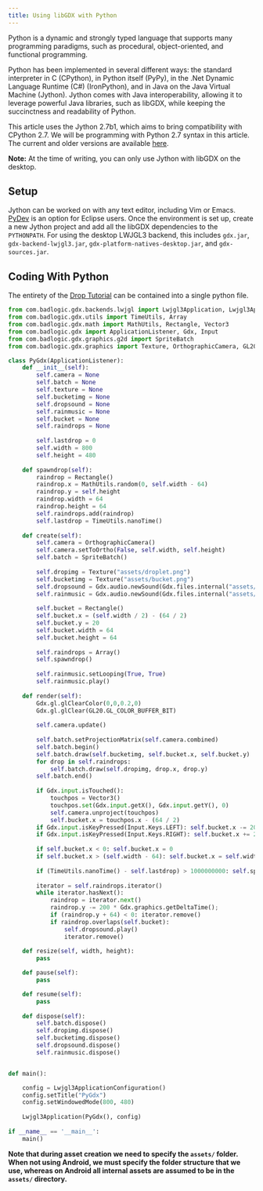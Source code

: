 ```yaml
---
title: Using libGDX with Python
---
```

Python is a dynamic and strongly typed language that supports many programming paradigms, such as procedural, object-oriented, and functional programming.

Python has been implemented in several different ways: the standard interpreter in C (CPython), in Python itself (PyPy), in the .Net Dynamic Language Runtime (C#) (IronPython), and in Java on the Java Virtual Machine (Jython). Jython comes with Java interoperability, allowing it to leverage powerful Java libraries, such as libGDX, while keeping the succinctness and readability of Python.

This article uses the Jython 2.7b1, which aims to bring compatibility with CPython 2.7. We will be programming with Python 2.7 syntax in this article. The current and older versions are available [here](https://www.jython.org/download.html).

**Note:** At the time of writing, you can only use Jython with libGDX on the desktop.

## Setup

Jython can be worked on with any text editor, including Vim or Emacs. [PyDev](http://pydev.org/) is an option for Eclipse users. Once the environment is set up, create a new Jython project and add all the libGDX dependencies to the `PYTHONPATH`. For using the desktop LWJGL3 backend, this includes `gdx.jar`, `gdx-backend-lwjgl3.jar`, `gdx-platform-natives-desktop.jar`, and `gdx-sources.jar`.

## Coding With Python

The entirety of the [Drop Tutorial](/wiki/start/a-simple-game) can be contained into a single python file.

```python
from com.badlogic.gdx.backends.lwjgl import Lwjgl3Application, Lwjgl3ApplicationConfiguration
from com.badlogic.gdx.utils import TimeUtils, Array
from com.badlogic.gdx.math import MathUtils, Rectangle, Vector3
from com.badlogic.gdx import ApplicationListener, Gdx, Input
from com.badlogic.gdx.graphics.g2d import SpriteBatch
from com.badlogic.gdx.graphics import Texture, OrthographicCamera, GL20

class PyGdx(ApplicationListener):
    def __init__(self):
        self.camera = None
        self.batch = None
        self.texture = None
        self.bucketimg = None
        self.dropsound = None
        self.rainmusic = None
        self.bucket = None
        self.raindrops = None
        
        self.lastdrop = 0
        self.width = 800
        self.height = 480
    
    def spawndrop(self):
        raindrop = Rectangle()
        raindrop.x = MathUtils.random(0, self.width - 64)
        raindrop.y = self.height
        raindrop.width = 64
        raindrop.height = 64
        self.raindrops.add(raindrop)
        self.lastdrop = TimeUtils.nanoTime()
        
    def create(self):        
        self.camera = OrthographicCamera()
        self.camera.setToOrtho(False, self.width, self.height)
        self.batch = SpriteBatch()
        
        self.dropimg = Texture("assets/droplet.png")
        self.bucketimg = Texture("assets/bucket.png")
        self.dropsound = Gdx.audio.newSound(Gdx.files.internal("assets/drop.wav"))
        self.rainmusic = Gdx.audio.newSound(Gdx.files.internal("assets/rain.mp3"))
        
        self.bucket = Rectangle()
        self.bucket.x = (self.width / 2) - (64 / 2)
        self.bucket.y = 20
        self.bucket.width = 64
        self.bucket.height = 64
        
        self.raindrops = Array()
        self.spawndrop()
        
        self.rainmusic.setLooping(True, True)
        self.rainmusic.play()
    
    def render(self):
        Gdx.gl.glClearColor(0,0,0.2,0)
        Gdx.gl.glClear(GL20.GL_COLOR_BUFFER_BIT)
        
        self.camera.update()
        
        self.batch.setProjectionMatrix(self.camera.combined)
        self.batch.begin()
        self.batch.draw(self.bucketimg, self.bucket.x, self.bucket.y)
        for drop in self.raindrops:
            self.batch.draw(self.dropimg, drop.x, drop.y)
        self.batch.end()
        
        if Gdx.input.isTouched():
            touchpos = Vector3()
            touchpos.set(Gdx.input.getX(), Gdx.input.getY(), 0)
            self.camera.unproject(touchpos)
            self.bucket.x = touchpos.x - (64 / 2)
        if Gdx.input.isKeyPressed(Input.Keys.LEFT): self.bucket.x -= 200 * Gdx.graphics.getDeltaTime()
        if Gdx.input.isKeyPressed(Input.Keys.RIGHT): self.bucket.x += 200 * Gdx.graphics.getDeltaTime()
        
        if self.bucket.x < 0: self.bucket.x = 0
        if self.bucket.x > (self.width - 64): self.bucket.x = self.width - 64
        
        if (TimeUtils.nanoTime() - self.lastdrop) > 1000000000: self.spawndrop()
                        
        iterator = self.raindrops.iterator()
        while iterator.hasNext():
            raindrop = iterator.next()
            raindrop.y -= 200 * Gdx.graphics.getDeltaTime();
            if (raindrop.y + 64) < 0: iterator.remove()
            if raindrop.overlaps(self.bucket):
                self.dropsound.play()
                iterator.remove()
        
    def resize(self, width, height):
        pass

    def pause(self):
        pass

    def resume(self):
        pass
    
    def dispose(self):
        self.batch.dispose()
        self.dropimg.dispose()
        self.bucketimg.dispose()
        self.dropsound.dispose()
        self.rainmusic.dispose()


def main():

    config = Lwjgl3ApplicationConfiguration()
    config.setTitle("PyGdx")
    config.setWindowedMode(800, 480)
    
    Lwjgl3Application(PyGdx(), config)
        
if __name__ == '__main__':
    main()
```

**Note that during asset creation we need to specify the `assets/` folder. When not using Android, we must specify the folder structure that we use, whereas on Android all internal assets are assumed to be in the `assets/` directory.**
